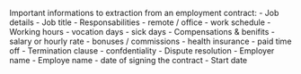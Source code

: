 Important informations to extraction from an employment contract:
    - Job details
        - Job title
        - Responsabilities
        - remote / office
        - work schedule
        - Working hours
        - vocation days
        - sick days
    - Compensations & benifits 
        - salary or hourly rate
        - bonuses / commissions
        - health insurance
        - paid time off
    - Termination clause
    - confdentiality 
    - Dispute resolution
    - Employer name
    - Employe name
    - date of signing the contract
    - Start date

